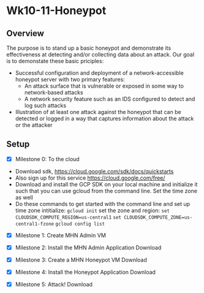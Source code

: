 # Wk10-11-Honeypot

## Overview
The purpose is to stand up a basic honeypot and demonstrate its effectiveness at detecting and/or collecting data about an attack. Our goal is to demonstate these basic priciples:
- Successful configuration and deployment of a network-accessible honeypot server with two primary features:
  - An attack surface that is vulnerable or exposed in some way to network-based attacks
  - A network security feature such as an IDS configured to detect and log such attacks
- Illustration of at least one attack against the honeypot that can be detected or logged in a way that captures information about the attack or the attacker

## Setup
- [x] Milestone 0: To the cloud 
- Download sdk, https://cloud.google.com/sdk/docs/quickstarts
- Also sign up for this service https://cloud.google.com/free/
- Download and install the GCP SDK on your local machine and initialize it such that you can use gcloud from the command line. Set the time zone as well
- Do these commands to get started with the command line and set up time zone
intitialize:
`gcloud init`
set the zone and region:
	`set CLOUDSDK_COMPUTE_REGION=us-central1`
	`set CLOUDSDK_COMPUTE_ZONE=us-central1-fzone`
	`gcloud config list`
- [x] Milestone 1: Create MHN Admin VM 
      
- [x] Milestone 2: Install the MHN Admin Application
      Download 
- [x] Milestone 3: Create a MHN Honeypot VM 
      Download   
- [x] Milestone 4: Install the Honeypot Application
      Download 
- [x] Milestone 5: Attack!
      Download     
    
    
    
    
    
    
    
